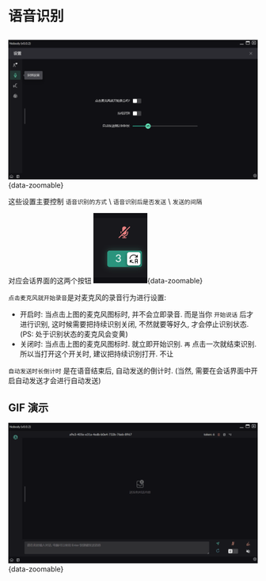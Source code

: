 # 语音识别
##

![](/images/setting-recognition-1.png){data-zoomable}

这些设置主要控制 `语音识别的方式` \ `语音识别后是否发送` \ `发送的间隔`

对应会话界面的这两个按钮
![](/images/setting-recognition-2.png){data-zoomable}

`点击麦克风就开始录音`是对麦克风的录音行为进行设置:
* 开启时: 当点击上图的麦克风图标时, 并不会立即录音. 而是当你 `开始说话` 后才进行识别, 这时候需要把持续识别关闭, 不然就要等好久, 才会停止识别状态. (PS: 处于识别状态的麦克风会变黄)
* 关闭时: 当点击上图的麦克风图标时. 就立即开始识别. `再` 点击一次就结束识别. 所以当打开这个开关时, 建议把持续识别打开. 不让

`自动发送时长倒计时` 是在语音结束后, 自动发送的倒计时. (当然, 需要在会话界面中开启自动发送才会进行自动发送)

## GIF 演示
![](/images/auto_seand_example.gif){data-zoomable}
